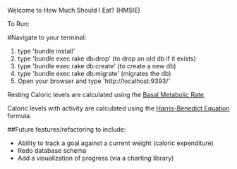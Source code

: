 Welcome to How Much Should I Eat? (HMSIE)

To Run:

#Navigate to your terminal:

1. type 'bundle install'
2. type 'bundle exec rake db:drop' (to drop an old db if it exists)
3. type 'bundle exec rake db:create' (to create a new db)
4. type 'bundle exec rake db:migrate' (migrates the db)
5. Open your browser and type 'http://localhost:9393/'

Resting Caloric levels are calculated using the [Basal Metabolic Rate](http://en.wikipedia.org/wiki/Basal_metabolic_rate).

Caloric levels with activity are calculated using the [Harris-Benedict Equation](http://en.wikipedia.org/wiki/Harris%E2%80%93Benedict_equation) formula.

##Future features/refactoring to include:

* Ability to track a goal against a current weight (caloric expenditure)
* Redo database schema
* Add a visualization of progress (via a charting library)